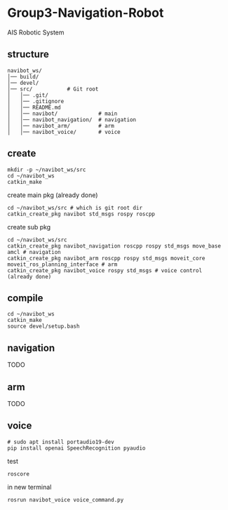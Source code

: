# Group3-Navigation-Robot
AIS Robotic System

## structure
```
navibot_ws/
│── build/
│── devel/
│── src/           # Git root
│   │── .git/
│   │── .gitignore
│   │── README.md
│   │── navibot/             # main
│   │── navibot_navigation/  # navigation
│   │── navibot_arm/         # arm
│   │── navibot_voice/       # voice
```

## create
```
mkdir -p ~/navibot_ws/src
cd ~/navibot_ws
catkin_make
```

create main pkg (already done)
```
cd ~/navibot_ws/src # which is git root dir
catkin_create_pkg navibot std_msgs rospy roscpp
```

create sub pkg
```
cd ~/navibot_ws/src
catkin_create_pkg navibot_navigation roscpp rospy std_msgs move_base amcl # navigation
catkin_create_pkg navibot_arm roscpp rospy std_msgs moveit_core moveit_ros_planning_interface # arm
catkin_create_pkg navibot_voice rospy std_msgs # voice control (already done)
```

## compile
```
cd ~/navibot_ws
catkin_make
source devel/setup.bash
```

## navigation
TODO

## arm
TODO

## voice
```
# sudo apt install portaudio19-dev
pip install openai SpeechRecognition pyaudio
```
test
```
roscore
```
in new terminal
```
rosrun navibot_voice voice_command.py
```
